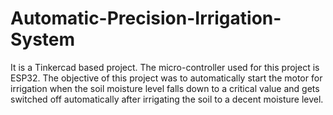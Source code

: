 # Automatic-Precision-Irrigation-System
It is a Tinkercad based project.
The micro-controller used for this project is ESP32.
The objective of this project was to automatically start the motor for irrigation when the soil moisture level falls down to a critical value and gets switched off automatically after irrigating the soil to a decent moisture level.
